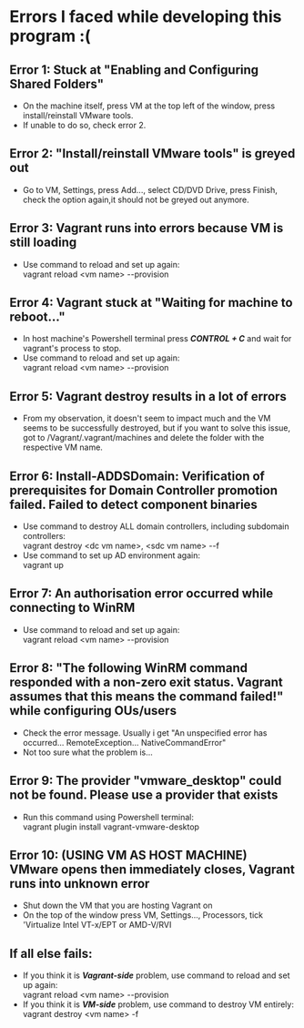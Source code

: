 # Errors I faced while developing this program :(
## **Error 1: Stuck at "Enabling and Configuring Shared Folders"**
- On the machine itself, press VM at the top left of the window, press install/reinstall VMware tools.
- If unable to do so, check error 2.

## **Error 2: "Install/reinstall VMware tools" is greyed out**
- Go to VM, Settings, press Add...,  select CD/DVD Drive, press Finish, check the option again,it should not be greyed out anymore.

## **Error 3: Vagrant runs into errors because VM is still loading**
- Use command to reload and set up again:  
vagrant reload \<vm name\> --provision

## **Error 4: Vagrant stuck at "Waiting for machine to reboot..."**
- In host machine's Powershell terminal press ***CONTROL + C*** and wait for vagrant's process to stop.
- Use command to reload and set up again:  
vagrant reload \<vm name\> --provision

## **Error 5: Vagrant destroy results in a lot of errors**
- From my observation, it doesn't seem to impact much and the VM seems to be successfully destroyed, but if you want to solve this issue, got to /Vagrant/.vagrant/machines and delete the folder with the respective VM name.

## **Error 6: Install-ADDSDomain: Verification of prerequisites for Domain Controller promotion failed. Failed to detect component binaries**
- Use command to destroy ALL domain controllers, including subdomain controllers:  
vagrant destroy \<dc vm name\>, \<sdc vm name\> --f
- Use command to set up AD environment again:  
vagrant up

## **Error 7: An authorisation error occurred while connecting to WinRM**
- Use command to reload and set up again:  
vagrant reload \<vm name\> --provision

## **Error 8: "The following WinRM command responded with a non-zero exit status. Vagrant assumes that this means the command failed!" while configuring OUs/users**
- Check the error message. Usually i get "An unspecified error has occurred... RemoteException... NativeCommandError"
- Not too sure what the problem is...

## **Error 9: The provider "vmware_desktop" could not be found. Please use a provider that exists**
- Run this command using Powershell terminal:  
vagrant plugin install vagrant-vmware-desktop

## **Error 10: (USING VM AS HOST MACHINE) VMware opens then immediately closes, Vagrant runs into unknown error**
- Shut down the VM that you are hosting Vagrant on
- On the top of the window press VM, Settings..., Processors, tick 'Virtualize Intel VT-x/EPT or AMD-V/RVI

## If all else fails:
- If you think it is ***Vagrant-side*** problem, use command to reload and set up again:  
vagrant reload \<vm name\> --provision
- If you think it is ***VM-side*** problem, use command to destroy VM entirely:  
vagrant destroy \<vm name\> -f
